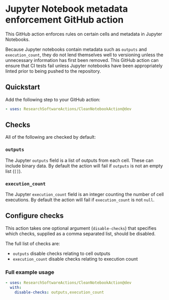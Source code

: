 # Jupyter Notebook metadata enforcement GitHub action

This GitHub action enforces rules on certain cells and metadata in Jupyter Notebooks.

Because Jupyter notebooks contain metadata such as `outputs` and `execution_count`, they do not lend themselves well to versioning unless the unnecessary information has first been removed.
This GitHub action can ensure that CI tests fail unless Jupyter notebooks have been appropriately linted prior to being pushed to the repository.

## Quickstart

Add the following step to your GitHub action:

```yaml
- uses: ResearchSoftwareActions/CleanNotebookAction@dev
```

## Checks

All of the following are checked by default:

### `outputs`

The Jupyter `outputs` field is a list of outputs from each cell.
These can include binary data.
By default the action will fail if `outputs` is not an empty list (`[]`).

### `execution_count`

The Jupyter `execution_count` field is an integer counting the number of cell executions.
By default the action will fail if `execution_count` is not `null`.

## Configure checks

This action takes one optional argument (`disable-checks`) that specifies which checks, supplied as a comma separated list, should be disabled.

The full list of checks are:

- `outputs` disable checks relating to cell outputs
- `execution_count` disable checks relating to execution count

### Full example usage

```yaml
- uses: ResearchSoftwareActions/CleanNotebookAction@dev
  with:
    disable-checks: outputs,execution_count
```
